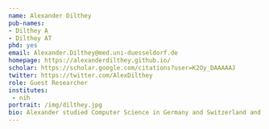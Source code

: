 ```yaml
---
name: Alexander Dilthey
pub-names:
- Dilthey A
- Dilthey AT
phd: yes
email: Alexander.Dilthey@med.uni-duesseldorf.de
homepage: https://alexanderdilthey.github.io/
scholar: https://scholar.google.com/citations?user=K2Oy_DAAAAAJ
twitter: https://twitter.com/AlexDilthey
role: Guest Researcher
institutes:
 - nih
portrait: /img/dilthey.jpg
bio: Alexander studied Computer Science in Germany and Switzerland and has a DPhil in Statistical Genetics from the University of Oxford (2012). He co-founded two companies, Peptide Groove LLP and Lighthouse Cancer Diagnostics Ltd. Since 2016 he is back in academia, first as a visiting fellow at NIH/NHGRI and now leading his own research group at the Institute of Medical Microbiology at the University Hospital of Dusseldorf. His research interests include assembly of the human genome's most complex regions (rDNA, KIR, HLA), immunogenetics and the development of "digital" approaches to detecting and treating disease. He maintains a guest researcher position with the Genome Informatics Section.
---
```

